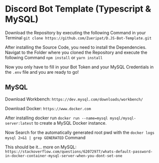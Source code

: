 # Discord Bot Template (Typescript & MySQL)

Download the Repository by executing the following Command in your Terminal `git clone https://github.com/Zueripat/D.JS-Bot-Template.git`

After installing the Source Code, you need to install the Dependencies. Navigat to the Folder where you cloned the Repository and execute the following Command `npm install` or `yarn install`

Now you only have to fill in your Bot Token and your MySQL Credentials in the `.env` file and you are ready to go!

## MySQL

Download Workbench: `https://dev.mysql.com/downloads/workbench/`

Download Docker: `https://www.docker.com`

After installing docker run `docker run --name=mysql mysql/mysql-server:latest` to create a MySQL Docker instance. 

Now Search for the automatically generated root pwd with the `docker logs mysql 2>&1 | grep GENERATED` Command

This should be it... more on MySQL: `https://stackoverflow.com/questions/62072977/whats-default-password-in-docker-container-mysql-server-when-you-dont-set-one`
